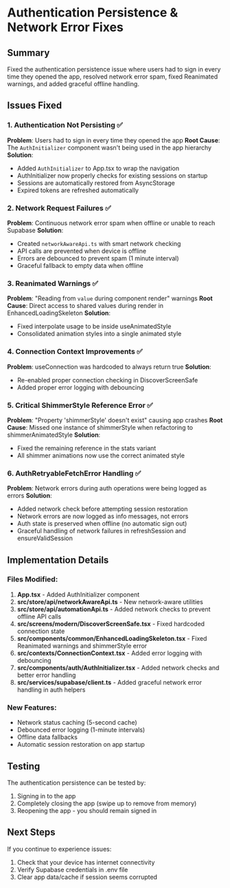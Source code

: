 # Authentication Persistence & Network Error Fixes

## Summary
Fixed the authentication persistence issue where users had to sign in every time they opened the app, resolved network error spam, fixed Reanimated warnings, and added graceful offline handling.

## Issues Fixed

### 1. Authentication Not Persisting ✅
**Problem**: Users had to sign in every time they opened the app
**Root Cause**: The `AuthInitializer` component wasn't being used in the app hierarchy
**Solution**: 
- Added `AuthInitializer` to App.tsx to wrap the navigation
- AuthInitializer now properly checks for existing sessions on startup
- Sessions are automatically restored from AsyncStorage
- Expired tokens are refreshed automatically

### 2. Network Request Failures ✅
**Problem**: Continuous network error spam when offline or unable to reach Supabase
**Solution**:
- Created `networkAwareApi.ts` with smart network checking
- API calls are prevented when device is offline
- Errors are debounced to prevent spam (1 minute interval)
- Graceful fallback to empty data when offline

### 3. Reanimated Warnings ✅
**Problem**: "Reading from `value` during component render" warnings
**Root Cause**: Direct access to shared values during render in EnhancedLoadingSkeleton
**Solution**: 
- Fixed interpolate usage to be inside useAnimatedStyle
- Consolidated animation styles into a single animated style

### 4. Connection Context Improvements ✅
**Problem**: useConnection was hardcoded to always return true
**Solution**:
- Re-enabled proper connection checking in DiscoverScreenSafe
- Added proper error logging with debouncing

### 5. Critical ShimmerStyle Reference Error ✅
**Problem**: "Property 'shimmerStyle' doesn't exist" causing app crashes
**Root Cause**: Missed one instance of shimmerStyle when refactoring to shimmerAnimatedStyle
**Solution**: 
- Fixed the remaining reference in the stats variant
- All shimmer animations now use the correct animated style

### 6. AuthRetryableFetchError Handling ✅
**Problem**: Network errors during auth operations were being logged as errors
**Solution**:
- Added network check before attempting session restoration
- Network errors are now logged as info messages, not errors
- Auth state is preserved when offline (no automatic sign out)
- Graceful handling of network failures in refreshSession and ensureValidSession

## Implementation Details

### Files Modified:
1. **App.tsx** - Added AuthInitializer component
2. **src/store/api/networkAwareApi.ts** - New network-aware utilities
3. **src/store/api/automationApi.ts** - Added network checks to prevent offline API calls
4. **src/screens/modern/DiscoverScreenSafe.tsx** - Fixed hardcoded connection state
5. **src/components/common/EnhancedLoadingSkeleton.tsx** - Fixed Reanimated warnings and shimmerStyle error
6. **src/contexts/ConnectionContext.tsx** - Added error logging with debouncing
7. **src/components/auth/AuthInitializer.tsx** - Added network checks and better error handling
8. **src/services/supabase/client.ts** - Added graceful network error handling in auth helpers

### New Features:
- Network status caching (5-second cache)
- Debounced error logging (1-minute intervals)
- Offline data fallbacks
- Automatic session restoration on app startup

## Testing
The authentication persistence can be tested by:
1. Signing in to the app
2. Completely closing the app (swipe up to remove from memory)
3. Reopening the app - you should remain signed in

## Next Steps
If you continue to experience issues:
1. Check that your device has internet connectivity
2. Verify Supabase credentials in .env file
3. Clear app data/cache if session seems corrupted